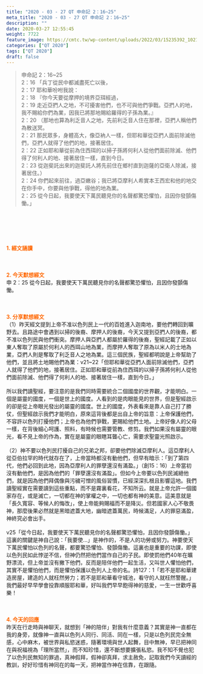 ```yaml
---
title: "2020 - 03 - 27 QT 申命記 2：16~25"
meta_title: "2020 - 03 - 27 QT 申命記 2：16~25"
description: ""
date: 2020-03-27 12:55:45
weight: 7722
feature_image: https://cmtc.tw/wp-content/uploads/2022/03/15235392_10211799862337740_180693556567566654_o-1.webp
categories: ["QT 2020"]
tags: ["QT 2020"]
draft: false
---
```


<blockquote>申命記 2：16~25<br />
2：16 「兵丁從民中都滅盡死亡以後，<br />
2：17 耶和華吩咐我說：<br />
2：18 『你今天要從摩押的境界亞珥經過，<br />
2：19 走近亞捫人之地，不可擾害他們，也不可與他們爭戰。亞捫人的地，我不賜給你們為業，因我已將那地賜給羅得的子孫為業。』<br />
2：20 （那地也算為利乏音人之地，先前利乏音人住在那裡，亞捫人稱他們為散送冥。<br />
2：21 那民眾多，身體高大，像亞衲人一樣，但耶和華從亞捫人面前除滅他們，亞捫人就得了他們的地，接著居住。<br />
2：22 正如耶和華從前為住西珥的以掃子孫將何利人從他們面前除滅、他們得了何利人的地、接著居住一樣，直到今日。<br />
2：23 從迦斐託出來的迦斐託人將先前住在鄉村直到迦薩的亞衛人除滅，接著居住。）<br />
2：24 你們起來前往，過亞嫩谷；我已將亞摩利人希實本王西宏和他的地交在你手中，你要與他爭戰，得他的地為業。<br />
2：25 從今日起，我要使天下萬民聽見你的名聲都驚恐懼怕，且因你發顫傷慟。」</blockquote><br />
&nbsp;<br />
<br />
&nbsp;<br />
<br />
<span style="color: #ff6600;"><strong>1. </strong><strong>經文誦讀</strong></span><br />
<br />
<span style="color: #ff6600;"><strong> </strong></span><br />
<br />
<span style="color: #ff6600;"><strong>2. 今天默想</strong><strong>經文<br />
</strong></span>申 2：25 從今日起，我要使天下萬民聽見你的名聲都驚恐懼怕，且因你發顫傷慟。<br />
<br />
&nbsp;<br />
<br />
<span style="color: #ff6600;"><strong>3. 分享默想經文<br />
</strong></span>（1）昨天經文提到上帝不准以色列民上一代的百姓進入迦南地，要他們轉回到曠野去。且路途中會遇到以掃的後裔、摩押人的後裔，今天又提到亞捫人的後裔，都不准以色列民與他們衝突。摩押人與亞捫人都屬於羅得的後裔，聖經記載了正如以東人奪取了原屬於何利人的西珥山地為業，而摩押人奪取了原為以米人的士地為業，亞捫人則是奪取了利乏音人之地為業。這三個民族，聖經都明說是上帝幫助了他們，並且將土地賜他們為業：v21~22「但耶和華從亞捫人面前除滅他們，亞捫人就得了他們的地，接著居住。正如耶和華從前為住西珥的以掃子孫將何利人從他們面前除滅、他們得了何利人的地、接著居住一樣，直到今日。」<br />
<br />
所以我們讀聖經，要注意的是我們同時需要統合二個國度的世界觀，才能明白。一個是屬靈的國度，一個是世上的國度。人看到的是肉眼能見的世界，但是聖經啟示的卻是從上帝眼光發出的屬靈的國度。世上的國度，外表看來是靠人自己打了勝仗，但聖經啟示我們才能明白，原來這背後都是出自上帝的旨意：上帝保護他們，不容許以色列打擾他們；上帝也為他們爭戰，更賜給他們土地。上帝好像人的父母一樣，在背後細心呵護、照料，有時候也需要管教、修剪。我們如果沒有屬靈的眼光，看不見上帝的作為，實在是屬靈的眼瞎耳聾心亡，需要求聖靈光照啟示。<br />
<br />
（2）神不要以色列民打擾自己的兄弟之邦，卻要他們除滅亞摩利人。這亞摩利人從亞伯拉罕的時代就存在了，上帝當時都沒有動他們，但早有暗示：「到了第四代，他們必回到此地，因為亞摩利人的罪孽還沒有滿盈。」（創15：16）上帝當初沒有動他們，是因為他們的「罪孽還沒有滿盈」。但如今上帝要以色列民滅絕他們，就是因為他們拜偶像與污穢可憎的風俗習慣，已經深深扎根且影響這地。我們讀聖經實在需要讀到這些重點，而不是霧裏看花，不知所云。就是上帝允許一個國家存在，或是滅亡，一切都在神的掌權之中，一切也都有神的美意。這美意就是「長久寬容、等候人的悔改」，使上帝能夠賜福而不是降災。但若國家人心不敬畏神，那麼後果必然就是黑暗遮蓋大地，幽暗遮蓋萬民，時候滿足，人的罪惡滿盈，神終究必會出手。<br />
<br />
v25「從今日起，我要使天下萬民聽見你的名聲都驚恐懼怕，且因你發顫傷慟。」這裏的關鍵是神自己說：「我要使…」是神作的，不是人的功勞或努力。神要使天下萬民懼怕以色列的名聲，都要驚恐懼怕、發顫傷慟。這裏也是重要的功課，即使以色列民如此悖逆不信，但神仍然把他們當作自己的子民。即使罰他們40年在曠野漂流，但上帝並沒有撇下他們，反而是陪伴他們一起生活，又叫世人懼怕他們，其實不是懼怕他們，而是懼怕保護以色列人上帝的名。詩127：1「若不是耶和華建造房屋，建造的人就枉然勞力；若不是耶和華看守城池，看守的人就枉然警醒。」我們最好早早學會投靠順服耶和華，好叫我們早早飽得神的慈愛，一生一世歡呼喜樂！<br />
<br />
&nbsp;<br />
<br />
<span style="color: #ff6600;"><strong>4. 今天的回應<br />
</strong></span>昨天在行走時與神聊天，就想到「神的陪伴」對我有什麼意義？其實是神一直都在我的身旁，就像神一直與以色列人同行、同活、同在一樣，只是以色列民完全無感，心中麻木，被世界與私慾迷惑，隨著環境與世人起舞，目中無神，早已把神同在與祝福視為「理所當然」，而不知珍惜，還不斷想要擴張私慾。我不知不覺也犯了以色列民無知的罪過，真神假拜，假神卻真拜，求主赦免，記取我們今天讀經的教訓，好好珍惜有神同在的每一天，把神當作神在信靠，在跟隨。<br />
<br />
&nbsp;
        
